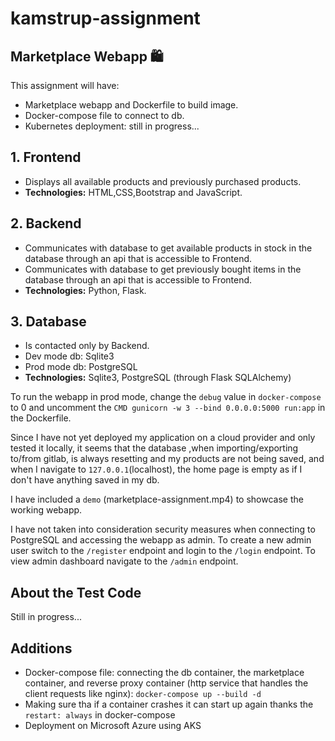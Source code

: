 # kamstrup-assignment

## Marketplace Webapp 🛍️

This assignment will have:
- Marketplace webapp and Dockerfile to build image.
- Docker-compose file to connect to db.
- Kubernetes deployment: still in progress...

## 1. Frontend
- Displays all available products and previously purchased products.
- **Technologies:** HTML,CSS,Bootstrap and JavaScript.

## 2. Backend
- Communicates with database to get available products in stock in the database through an api that is accessible to Frontend.
- Communicates with database to get previously bought items in the database through an api that is accessible to Frontend.
- **Technologies:** Python, Flask.

## 3. Database
- Is contacted only by Backend.
- Dev mode db: Sqlite3
- Prod mode db: PostgreSQL
- **Technologies:** Sqlite3, PostgreSQL (through Flask SQLAlchemy)

To run the webapp in prod mode, change the `debug` value in `docker-compose` to 0 and uncomment the `CMD gunicorn -w 3 --bind 0.0.0.0:5000 run:app` in the Dockerfile. 


Since I have not yet deployed my application on a cloud provider and only tested it locally, it seems that the database ,when importing/exporting to/from gitlab, is always resetting and my products are not being saved, and when I navigate to `127.0.0.1`(localhost), the home page is empty as if I don't have anything saved in my db. 

I have included a `demo` (marketplace-assignment.mp4) to showcase the working webapp.


I have not taken into consideration security measures when connecting to PostgreSQL and accessing the webapp as admin. To create a new admin user switch to the `/register` endpoint and login to the `/login` endpoint. To view admin dashboard navigate to the `/admin` endpoint.



## About the Test Code
Still in progress...

## Additions
- Docker-compose file: connecting the db container, the marketplace container, and reverse proxy container (http service that handles the client requests like nginx): `docker-compose up --build -d`
- Making sure tha if a container crashes it can start up again thanks the `restart: always` in docker-compose
- Deployment on Microsoft Azure using AKS



